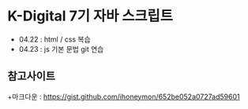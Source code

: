 # K-Digital 7기 자바 스크립트
+ 04.22 : html / css 복습
+ 04.23 : js 기본 문법 git 연습

## 참고사이트
+마크다운 : https://gist.github.com/ihoneymon/652be052a0727ad59601
